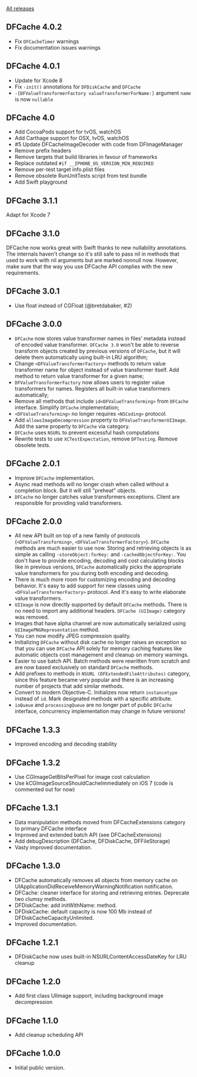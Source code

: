 [All releases](https://github.com/kean/DFCache/releases)


## DFCache 4.0.2

- Fix `DFCacheTimer` warnings
- Fix documentation issues warnings


## DFCache 4.0.1

- Update for Xcode 8
- Fix `-init()` annotations for `DFDiskCache` and `DFCache`
- `-[DFValueTransformerFactory valueTransformerForName:]` argument `name` is now `nullable`


## DFCache 4.0
 
- Add CocoaPods support for tvOS, watchOS
- Add Carthage support for OSX, tvOS, watchOS
- #5 Update DFCacheImageDecoder with code from DFImageManager
- Remove prefix headers
- Remove targets that build libraries in favour of frameworks
- Replace outdated `#if __IPHONE_OS_VERSION_MIN_REQUIRED`
- Remove per-test target info.plist files
- Remove obsolete RunUnitTests script from test bundle
- Add Swift playground


## DFCache 3.1.1
 
Adapt for Xcode 7
 
 
## DFCache 3.1.0
 
DFCache now works great with Swift thanks to new nullability annotations. The internals haven't change so it's still safe to pass nil in methods that used to work with nil arguments but are marked nonnull now. However, make sure that the way you use DFCache API complies with the new requirements.
 
 
## DFCache 3.0.1
 
- Use float instead of CGFloat (@bretdabaker, #2)


## DFCache 3.0.0
 
- `DFCache` now stores value transformer names in files’ metadata instead of encoded value transformer. `DFCache 3.0` won't be able to reverse transform objects created by previous versions of `DFCache`, but it will delete them automatically using built-in LRU algorithm;
- Change `<DFValueTransformerFactory>` methods to return value transformer name for object instead of value transformer itself. Add method to return value transformer for a given name;
- `DFValueTransformerFactory` now allows users to register value transformers for names. Registers all built-in value transformers automatically;
- Remove all methods that include `id<DFValueTransforming>` from `DFCache` interface. Simplify `DFCache` implementation;
- `<DFValueTransforming>` no longer requires `<NSCoding>` protocol.
- Add `allowsImageDecompression` property to `DFValueTransformerUIImage`. Add the same property to `DFCache` via category.
- `DFCache` uses `NSURL` to prevent excessful hash computations
- Rewrite tests to use `XCTestExpectation`, remove `DFTesting`. Remove obsolete tests.


## DFCache 2.0.1
 
- Improve `DFCache` implementation.
- Async read methods will no longer crash when called without a completion block. But it will still "preheat" objects.
- `DFCache` no longer catches value transformers exceptions. Client are responsible for providing valid transformers.
 
 
## DFCache 2.0.0
 
- All new API built on top of a new family of protocols (`<DFValueTransforming>`, `<DFValueTransformerFactory>`). `DFCache` methods are much easier to use now. Storing and retrieving objects is as simple as calling `-storeObject:forKey:` and `-cachedObjectForKey:`. You don't have to provide encoding, decoding and cost calculating blocks like in previous versions, `DFCache` automatically picks the appropriate value transformers for you during both encoding and decoding.
-  There is much more room for customizing encoding and decoding behavior. It's easy to add support for new classes using `<DFValueTransformerFactory>` protocol. And it's easy to write elaborate value transformers.
- `UIImage` is now directly supported by default `DFCache` methods. There is no need to import any additional headers. `DFCache (UIImage)` category was removed.
- Images that have alpha channel are now automatically serialized using `UIImagePNGRepresentation` method.
- You can now modify JPEG compression quality.
- Initializing `DFCache` without disk cache no longer raises an exception so that you can use `DFCache` API solely for memory caching features like automatic objects cost management and cleanup on memory warnings.
- Easier to use batch API. Batch methods were rewritten from scratch and are now based exclusively on standard `DFCache` methods.
- Add prefixes to methods in `NSURL (DFExtendedFileAttributes)` category, since this feature became very popular and there is an increasing number of projects that add similar methods.
- Convert to modern Objective-C. Initializes now return `instancetype` instead of `id`. Mark designated methods with a specific attribute.
- `ioQueue` and `processingQueue` are no longer part of public `DFCache` interface, concurrency implementation may change in future versions!

 
## DFCache 1.3.3
 
- Improved encoding and decoding stability
 
 
## DFCache 1.3.2
 
- Use CGImageGetBitsPerPixel for image cost calculation
- Use kCGImageSourceShouldCacheImmediately on iOS 7 (code is commented out for now)


## DFCache 1.3.1
 
- Data manipulation methods moved from DFCacheExtensions category to primary DFCache interface
- Improved and extended batch API (see DFCacheExtensions)
- Add debugDescription (DFCache, DFDiskCache, DFFileStorage)
- Vasty improved documentation.

 
## DFCache 1.3.0
 
- DFCache automatically removes all objects from memory cache on UIApplicationDidReceiveMemoryWarningNotification notification.
- DFCache: cleaner interface for storing and retrieving entries. Deprecate two clumsy methods.
- DFDiskCache: add initWithName: method.
- DFDiskCache: default capacity is now 100 Mb instead of DFDiskCacheCapacityUnlimited.
- Improved documentation.


## DFCache 1.2.1

- DFDiskCache now uses built-in NSURLContentAccessDateKey for LRU cleanup


## DFCache 1.2.0

- Add first class UIImage support, including background image decompression


## DFCache 1.1.0

- Add cleanup scheduling API


## DFCache 1.0.0
 
- Initial public version.
